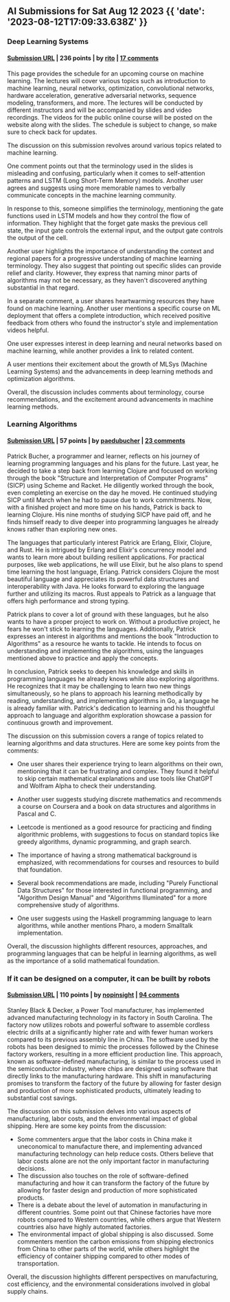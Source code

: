 ## AI Submissions for Sat Aug 12 2023 {{ 'date': '2023-08-12T17:09:33.638Z' }}

### Deep Learning Systems

#### [Submission URL](https://dlsyscourse.org/lectures/) | 236 points | by [__rito__](https://news.ycombinator.com/user?id=__rito__) | [17 comments](https://news.ycombinator.com/item?id=37101515)

This page provides the schedule for an upcoming course on machine learning. The lectures will cover various topics such as introduction to machine learning, neural networks, optimization, convolutional networks, hardware acceleration, generative adversarial networks, sequence modeling, transformers, and more. The lectures will be conducted by different instructors and will be accompanied by slides and video recordings. The videos for the public online course will be posted on the website along with the slides. The schedule is subject to change, so make sure to check back for updates.

The discussion on this submission revolves around various topics related to machine learning. 

One comment points out that the terminology used in the slides is misleading and confusing, particularly when it comes to self-attention patterns and LSTM (Long Short-Term Memory) models. Another user agrees and suggests using more memorable names to verbally communicate concepts in the machine learning community.

In response to this, someone simplifies the terminology, mentioning the gate functions used in LSTM models and how they control the flow of information. They highlight that the forget gate masks the previous cell state, the input gate controls the external input, and the output gate controls the output of the cell.

Another user highlights the importance of understanding the context and regional papers for a progressive understanding of machine learning terminology. They also suggest that pointing out specific slides can provide relief and clarity. However, they express that naming minor parts of algorithms may not be necessary, as they haven't discovered anything substantial in that regard.

In a separate comment, a user shares heartwarming resources they have found on machine learning. Another user mentions a specific course on ML deployment that offers a complete introduction, which received positive feedback from others who found the instructor's style and implementation videos helpful.

One user expresses interest in deep learning and neural networks based on machine learning, while another provides a link to related content.

A user mentions their excitement about the growth of MLSys (Machine Learning Systems) and the advancements in deep learning methods and optimization algorithms.

Overall, the discussion includes comments about terminology, course recommendations, and the excitement around advancements in machine learning methods.

### Learning Algorithms

#### [Submission URL](https://paedubucher.ch/articles/2023-07-29-learning-algorithms.html) | 57 points | by [paedubucher](https://news.ycombinator.com/user?id=paedubucher) | [23 comments](https://news.ycombinator.com/item?id=37102974)

Patrick Bucher, a programmer and learner, reflects on his journey of learning programming languages and his plans for the future. Last year, he decided to take a step back from learning Clojure and focused on working through the book "Structure and Interpretation of Computer Programs" (SICP) using Scheme and Racket. He diligently worked through the book, even completing an exercise on the day he moved. He continued studying SICP until March when he had to pause due to work commitments. Now, with a finished project and more time on his hands, Patrick is back to learning Clojure. His nine months of studying SICP have paid off, and he finds himself ready to dive deeper into programming languages he already knows rather than exploring new ones.

The languages that particularly interest Patrick are Erlang, Elixir, Clojure, and Rust. He is intrigued by Erlang and Elixir's concurrency model and wants to learn more about building resilient applications. For practical purposes, like web applications, he will use Elixir, but he also plans to spend time learning the host language, Erlang. Patrick considers Clojure the most beautiful language and appreciates its powerful data structures and interoperability with Java. He looks forward to exploring the language further and utilizing its macros. Rust appeals to Patrick as a language that offers high performance and strong typing.

Patrick plans to cover a lot of ground with these languages, but he also wants to have a proper project to work on. Without a productive project, he fears he won't stick to learning the languages. Additionally, Patrick expresses an interest in algorithms and mentions the book "Introduction to Algorithms" as a resource he wants to tackle. He intends to focus on understanding and implementing the algorithms, using the languages mentioned above to practice and apply the concepts.

In conclusion, Patrick seeks to deepen his knowledge and skills in programming languages he already knows while also exploring algorithms. He recognizes that it may be challenging to learn two new things simultaneously, so he plans to approach his learning methodically by reading, understanding, and implementing algorithms in Go, a language he is already familiar with. Patrick's dedication to learning and his thoughtful approach to language and algorithm exploration showcase a passion for continuous growth and improvement.

The discussion on this submission covers a range of topics related to learning algorithms and data structures. Here are some key points from the comments:

- One user shares their experience trying to learn algorithms on their own, mentioning that it can be frustrating and complex. They found it helpful to skip certain mathematical explanations and use tools like ChatGPT and Wolfram Alpha to check their understanding.

- Another user suggests studying discrete mathematics and recommends a course on Coursera and a book on data structures and algorithms in Pascal and C.

- Leetcode is mentioned as a good resource for practicing and finding algorithmic problems, with suggestions to focus on standard topics like greedy algorithms, dynamic programming, and graph search.

- The importance of having a strong mathematical background is emphasized, with recommendations for courses and resources to build that foundation.

- Several book recommendations are made, including "Purely Functional Data Structures" for those interested in functional programming, and "Algorithm Design Manual" and "Algorithms Illuminated" for a more comprehensive study of algorithms.

- One user suggests using the Haskell programming language to learn algorithms, while another mentions Pharo, a modern Smalltalk implementation.

Overall, the discussion highlights different resources, approaches, and programming languages that can be helpful in learning algorithms, as well as the importance of a solid mathematical foundation.

### If it can be designed on a computer, it can be built by robots

#### [Submission URL](https://www.economist.com/science-and-technology/2023/08/09/if-it-can-be-designed-on-a-computer-it-can-be-built-by-robots) | 110 points | by [nopinsight](https://news.ycombinator.com/user?id=nopinsight) | [94 comments](https://news.ycombinator.com/item?id=37095616)

Stanley Black & Decker, a Power Tool manufacturer, has implemented advanced manufacturing technology in its factory in South Carolina. The factory now utilizes robots and powerful software to assemble cordless electric drills at a significantly higher rate and with fewer human workers compared to its previous assembly line in China. The software used by the robots has been designed to mimic the processes followed by the Chinese factory workers, resulting in a more efficient production line. This approach, known as software-defined manufacturing, is similar to the process used in the semiconductor industry, where chips are designed using software that directly links to the manufacturing hardware. This shift in manufacturing promises to transform the factory of the future by allowing for faster design and production of more sophisticated products, ultimately leading to substantial cost savings.

The discussion on this submission delves into various aspects of manufacturing, labor costs, and the environmental impact of global shipping. Here are some key points from the discussion:

- Some commenters argue that the labor costs in China make it uneconomical to manufacture there, and implementing advanced manufacturing technology can help reduce costs. Others believe that labor costs alone are not the only important factor in manufacturing decisions.
- The discussion also touches on the role of software-defined manufacturing and how it can transform the factory of the future by allowing for faster design and production of more sophisticated products.
- There is a debate about the level of automation in manufacturing in different countries. Some point out that Chinese factories have more robots compared to Western countries, while others argue that Western countries also have highly automated factories.
- The environmental impact of global shipping is also discussed. Some commenters mention the carbon emissions from shipping electronics from China to other parts of the world, while others highlight the efficiency of container shipping compared to other modes of transportation.

Overall, the discussion highlights different perspectives on manufacturing, cost efficiency, and the environmental considerations involved in global supply chains.

